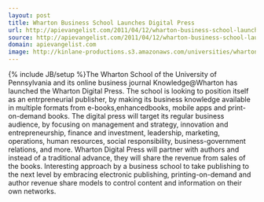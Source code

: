 ```yaml
---
layout: post
title: Wharton Business School Launches Digital Press
url: http://apievangelist.com/2011/04/12/wharton-business-school-launches-digital-press/
source: http://apievangelist.com/2011/04/12/wharton-business-school-launches-digital-press/
domain: apievangelist.com
image: http://kinlane-productions.s3.amazonaws.com/universities/wharton-digital-press.png
---
```

{% include JB/setup %}The Wharton School of the University of Pennsylvania and its online business journal Knowledge@Wharton has launched the Wharton Digital Press.
The school is looking to position itself as an entrpreneurial publisher, by making its business knowledge available in multiple formats from e-books,enhancedbooks, mobile apps and print-on-demand books.
The digital press will target its regular business audience, by focusing on management and strategy, innovation and entrepreneurship, finance and investment, leadership, marketing, operations, human resources, social responsibility, business-government relations, and more.
Wharton Digital Press will partner with authors and instead of a traditional advance, they will share the revenue from sales of the books.
Interesting approach by a business school to take publishing to the next level by embracing electronic publishing, printing-on-demand and author revenue share models to control content and information on their own networks.